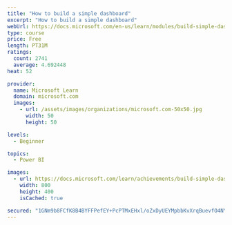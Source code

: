 ```yaml
---
title: "How to build a simple dashboard"
excerpt: "How to build a simple dashboard"
webUrl: https://docs.microsoft.com/en-us/learn/modules/build-simple-dashboard/
type: course
price: Free
length: PT31M
ratings:
  count: 2741
  average: 4.692448
heat: 52

provider:
  name: Microsoft Learn
  domain: microsoft.com
  images:
    - url: /assets/images/organizations/microsoft.com-50x50.jpg
      width: 50
      height: 50

levels:
  - Beginner

topics:
  - Power BI

images:
  - url: https://docs.microsoft.com/learn/achievements/build-simple-dashboard-social.png
    width: 800
    height: 400
    isCached: true

secured: "1GNm9b8FCfK8B4BYFFPefEY+PcPTMxEHxl/oZxDyUEYMpbbKvXrqBuevfO4NYMSdHX6mGFTiKjrzcWQmbV91cA7u4YbgSBfxwss7ZhMpJK85vscNbf6L1XGW9KxuZOPNtkTZaT3l0JQm1X1l7gb2pwz2WNNdK0VP/U8gMvwBXB6hrPGzwl7yHOOJhxccg2hH20E+HFYOMMklh1hBW+IoHp6t/Y4JRv0JMwOfnoo8VdTm0BNJVMO2omqXjuMOa6q7Yv0shWi+sx/HbR4ZlPG2Vjj8AaIHYLgTv75bS0miJ5hJVOdONU445FW00VGD1Q+9mj2jsc6FmZsWCDpnVJpEn9hGLDISrjWDEbT3p4Fbe7H6vcPfTtRlq4v+uZT+VsBuh/iYxRPZN+8DcF6I2W/kbxjjt6b+6bCf583n4flqix0=;djLa8TuOu718p+qZlpPgxg=="
---
```


